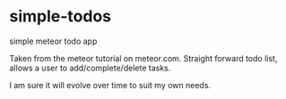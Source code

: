# simple-todos
simple meteor todo app

Taken from the meteor tutorial on meteor.com. Straight forward todo list, allows a user to add/complete/delete tasks.

I am sure it will evolve over time to suit my own needs.
